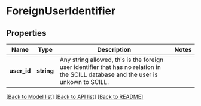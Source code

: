 # ForeignUserIdentifier

## Properties
Name | Type | Description | Notes
------------ | ------------- | ------------- | -------------
**user_id** | **string** | Any string allowed, this is the foreign user identifier that has no relation in the SCILL database and the user is unkown to SCILL. | 

[[Back to Model list]](../../README.md#documentation-for-models) [[Back to API list]](../../README.md#documentation-for-api-endpoints) [[Back to README]](../../README.md)

